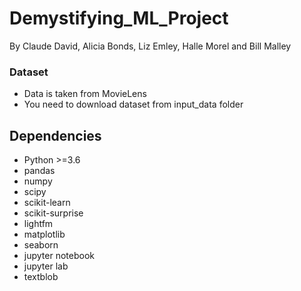 # Demystifying_ML_Project
By Claude David, Alicia Bonds, Liz Emley, Halle Morel and Bill Malley

### Dataset 

* Data is taken from MovieLens
* You need to download dataset from input_data folder

## Dependencies

* Python >=3.6
* pandas
* numpy
* scipy
* scikit-learn
* scikit-surprise
* lightfm
* matplotlib
* seaborn
* jupyter notebook
* jupyter lab
* textblob
